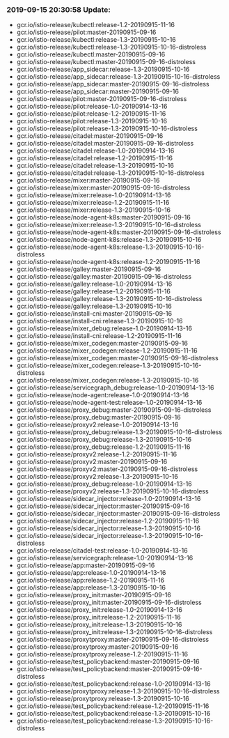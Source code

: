### 2019-09-15 20:30:58 Update:

- gcr.io/istio-release/kubectl:release-1.2-20190915-11-16
- gcr.io/istio-release/pilot:master-20190915-09-16
- gcr.io/istio-release/kubectl:release-1.3-20190915-10-16
- gcr.io/istio-release/kubectl:release-1.3-20190915-10-16-distroless
- gcr.io/istio-release/kubectl:master-20190915-09-16
- gcr.io/istio-release/kubectl:master-20190915-09-16-distroless
- gcr.io/istio-release/app_sidecar:release-1.3-20190915-10-16
- gcr.io/istio-release/app_sidecar:release-1.3-20190915-10-16-distroless
- gcr.io/istio-release/app_sidecar:master-20190915-09-16-distroless
- gcr.io/istio-release/app_sidecar:master-20190915-09-16
- gcr.io/istio-release/pilot:master-20190915-09-16-distroless
- gcr.io/istio-release/pilot:release-1.0-20190914-13-16
- gcr.io/istio-release/pilot:release-1.2-20190915-11-16
- gcr.io/istio-release/pilot:release-1.3-20190915-10-16
- gcr.io/istio-release/pilot:release-1.3-20190915-10-16-distroless
- gcr.io/istio-release/citadel:master-20190915-09-16
- gcr.io/istio-release/citadel:master-20190915-09-16-distroless
- gcr.io/istio-release/citadel:release-1.0-20190914-13-16
- gcr.io/istio-release/citadel:release-1.2-20190915-11-16
- gcr.io/istio-release/citadel:release-1.3-20190915-10-16
- gcr.io/istio-release/citadel:release-1.3-20190915-10-16-distroless
- gcr.io/istio-release/mixer:master-20190915-09-16
- gcr.io/istio-release/mixer:master-20190915-09-16-distroless
- gcr.io/istio-release/mixer:release-1.0-20190914-13-16
- gcr.io/istio-release/mixer:release-1.2-20190915-11-16
- gcr.io/istio-release/mixer:release-1.3-20190915-10-16
- gcr.io/istio-release/node-agent-k8s:master-20190915-09-16
- gcr.io/istio-release/mixer:release-1.3-20190915-10-16-distroless
- gcr.io/istio-release/node-agent-k8s:master-20190915-09-16-distroless
- gcr.io/istio-release/node-agent-k8s:release-1.3-20190915-10-16
- gcr.io/istio-release/node-agent-k8s:release-1.3-20190915-10-16-distroless
- gcr.io/istio-release/node-agent-k8s:release-1.2-20190915-11-16
- gcr.io/istio-release/galley:master-20190915-09-16
- gcr.io/istio-release/galley:master-20190915-09-16-distroless
- gcr.io/istio-release/galley:release-1.0-20190914-13-16
- gcr.io/istio-release/galley:release-1.2-20190915-11-16
- gcr.io/istio-release/galley:release-1.3-20190915-10-16-distroless
- gcr.io/istio-release/galley:release-1.3-20190915-10-16
- gcr.io/istio-release/install-cni:master-20190915-09-16
- gcr.io/istio-release/install-cni:release-1.3-20190915-10-16
- gcr.io/istio-release/mixer_debug:release-1.0-20190914-13-16
- gcr.io/istio-release/install-cni:release-1.2-20190915-11-16
- gcr.io/istio-release/mixer_codegen:master-20190915-09-16
- gcr.io/istio-release/mixer_codegen:release-1.2-20190915-11-16
- gcr.io/istio-release/mixer_codegen:master-20190915-09-16-distroless
- gcr.io/istio-release/mixer_codegen:release-1.3-20190915-10-16-distroless
- gcr.io/istio-release/mixer_codegen:release-1.3-20190915-10-16
- gcr.io/istio-release/servicegraph_debug:release-1.0-20190914-13-16
- gcr.io/istio-release/node-agent:release-1.0-20190914-13-16
- gcr.io/istio-release/node-agent-test:release-1.0-20190914-13-16
- gcr.io/istio-release/proxy_debug:master-20190915-09-16-distroless
- gcr.io/istio-release/proxy_debug:master-20190915-09-16
- gcr.io/istio-release/proxyv2:release-1.0-20190914-13-16
- gcr.io/istio-release/proxy_debug:release-1.3-20190915-10-16-distroless
- gcr.io/istio-release/proxy_debug:release-1.3-20190915-10-16
- gcr.io/istio-release/proxy_debug:release-1.2-20190915-11-16
- gcr.io/istio-release/proxyv2:release-1.2-20190915-11-16
- gcr.io/istio-release/proxyv2:master-20190915-09-16
- gcr.io/istio-release/proxyv2:master-20190915-09-16-distroless
- gcr.io/istio-release/proxyv2:release-1.3-20190915-10-16
- gcr.io/istio-release/proxy_debug:release-1.0-20190914-13-16
- gcr.io/istio-release/proxyv2:release-1.3-20190915-10-16-distroless
- gcr.io/istio-release/sidecar_injector:release-1.0-20190914-13-16
- gcr.io/istio-release/sidecar_injector:master-20190915-09-16
- gcr.io/istio-release/sidecar_injector:master-20190915-09-16-distroless
- gcr.io/istio-release/sidecar_injector:release-1.2-20190915-11-16
- gcr.io/istio-release/sidecar_injector:release-1.3-20190915-10-16
- gcr.io/istio-release/sidecar_injector:release-1.3-20190915-10-16-distroless
- gcr.io/istio-release/citadel-test:release-1.0-20190914-13-16
- gcr.io/istio-release/servicegraph:release-1.0-20190914-13-16
- gcr.io/istio-release/app:master-20190915-09-16
- gcr.io/istio-release/app:release-1.0-20190914-13-16
- gcr.io/istio-release/app:release-1.2-20190915-11-16
- gcr.io/istio-release/app:release-1.3-20190915-10-16
- gcr.io/istio-release/proxy_init:master-20190915-09-16
- gcr.io/istio-release/proxy_init:master-20190915-09-16-distroless
- gcr.io/istio-release/proxy_init:release-1.0-20190914-13-16
- gcr.io/istio-release/proxy_init:release-1.2-20190915-11-16
- gcr.io/istio-release/proxy_init:release-1.3-20190915-10-16
- gcr.io/istio-release/proxy_init:release-1.3-20190915-10-16-distroless
- gcr.io/istio-release/proxytproxy:master-20190915-09-16-distroless
- gcr.io/istio-release/proxytproxy:master-20190915-09-16
- gcr.io/istio-release/proxytproxy:release-1.2-20190915-11-16
- gcr.io/istio-release/test_policybackend:master-20190915-09-16
- gcr.io/istio-release/test_policybackend:master-20190915-09-16-distroless
- gcr.io/istio-release/test_policybackend:release-1.0-20190914-13-16
- gcr.io/istio-release/proxytproxy:release-1.3-20190915-10-16-distroless
- gcr.io/istio-release/proxytproxy:release-1.3-20190915-10-16
- gcr.io/istio-release/test_policybackend:release-1.2-20190915-11-16
- gcr.io/istio-release/test_policybackend:release-1.3-20190915-10-16
- gcr.io/istio-release/test_policybackend:release-1.3-20190915-10-16-distroless
